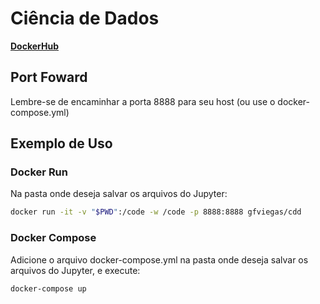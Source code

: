 # Ciência de Dados

**[DockerHub](https://cloud.docker.com/u/gfviegas/repository/docker/gfviegas/cdd)**

## Port Foward
Lembre-se de encaminhar a porta 8888 para seu host (ou use o docker-compose.yml)

## Exemplo de Uso
### Docker Run
Na pasta onde deseja salvar os arquivos do Jupyter:
```bash
docker run -it -v "$PWD":/code -w /code -p 8888:8888 gfviegas/cdd
```

### Docker Compose
Adicione o arquivo docker-compose.yml na pasta onde deseja salvar os arquivos do Jupyter, e execute:
```bash
docker-compose up
```
